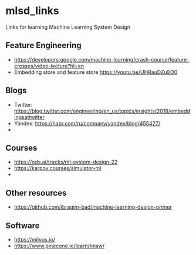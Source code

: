 # mlsd_links
Links for learning Machine Learning System Design

## Feature Engineering
 - https://developers.google.com/machine-learning/crash-course/feature-crosses/video-lecture?hl=en
 - Embedding store and feature store https://youtu.be/UHRauDZuEO0

## Blogs
 - Twitter: https://blog.twitter.com/engineering/en_us/topics/insights/2018/embeddingsattwitter
 - Yandex: https://habr.com/ru/company/yandex/blog/455427/
 - 

## Courses
 - https://ods.ai/tracks/ml-system-design-22
 - https://karpov.courses/simulator-ml
 - 

## Other resources
 - https://github.com/ibragim-bad/machine-learning-design-primer

## Software
 - https://milvus.io/
 - https://www.pinecone.io/learn/hnsw/
